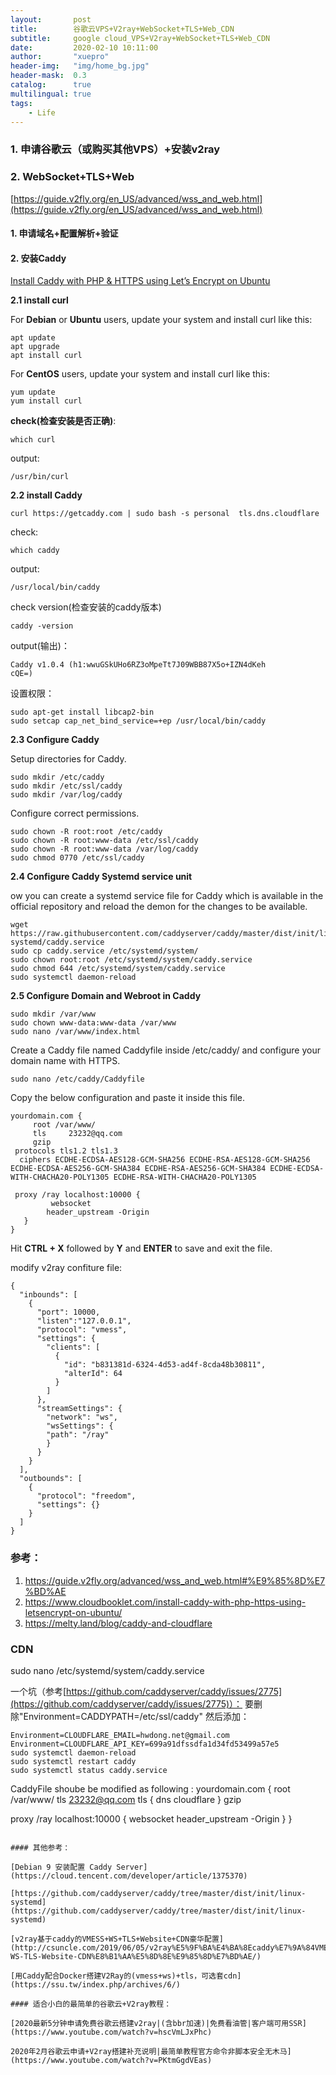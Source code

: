 ```yaml
---
layout:       post
title:        谷歌云VPS+V2ray+WebSocket+TLS+Web_CDN
subtitle:     google cloud_VPS+V2ray+WebSocket+TLS+Web_CDN
date:         2020-02-10 10:11:00
author:       "xuepro"
header-img:   "img/home_bg.jpg"
header-mask:  0.3
catalog:      true
multilingual: true
tags:
    - Life     
---   
```


### 1. 申请谷歌云（或购买其他VPS）+安装v2ray

### 2. WebSocket+TLS+Web

[https://guide.v2fly.org/en_US/advanced/wss_and_web.html](https://guide.v2fly.org/en_US/advanced/wss_and_web.html)

#### 1. 申请域名+配置解析+验证

#### 2.  安装Caddy

[Install Caddy with PHP & HTTPS using Let’s Encrypt on Ubuntu](https://www.cloudbooklet.com/install-caddy-with-php-https-using-letsencrypt-on-ubuntu/)

**2.1 install curl**

  For **Debian** or **Ubuntu** users, update your system and install curl like this:
  ```
  apt update
  apt upgrade
  apt install curl
  ```
  For **CentOS** users, update your system and install curl like this:
  ```
  yum update
  yum install curl
```
**check(检查安装是否正确)**:
```
which curl
```

output:
```
/usr/bin/curl
```


**2.2  install Caddy**

```
curl https://getcaddy.com | sudo bash -s personal  tls.dns.cloudflare
```
check:
```
which caddy
```
output:
```
/usr/local/bin/caddy
```
check version(检查安装的caddy版本)
```
caddy -version
```
output(输出)：
```
Caddy v1.0.4 (h1:wwuGSkUHo6RZ3oMpeTt7J09WBB87X5o+IZN4dKeh
cQE=)
```
设置权限：

```
sudo apt-get install libcap2-bin
sudo setcap cap_net_bind_service=+ep /usr/local/bin/caddy
```

**2.3 Configure Caddy**

Setup directories for Caddy.
```
sudo mkdir /etc/caddy
sudo mkdir /etc/ssl/caddy 
sudo mkdir /var/log/caddy 
```
Configure correct permissions.
```
sudo chown -R root:root /etc/caddy
sudo chown -R root:www-data /etc/ssl/caddy
sudo chown -R root:www-data /var/log/caddy 
sudo chmod 0770 /etc/ssl/caddy
```
**2.4 Configure Caddy Systemd service unit**

ow you can create a systemd service file for Caddy which is available in the official repository and reload the demon for the changes to be available.

```
wget https://raw.githubusercontent.com/caddyserver/caddy/master/dist/init/linux-systemd/caddy.service
sudo cp caddy.service /etc/systemd/system/
sudo chown root:root /etc/systemd/system/caddy.service
sudo chmod 644 /etc/systemd/system/caddy.service
sudo systemctl daemon-reload
```

**2.5 Configure Domain and Webroot in Caddy**

```
sudo mkdir /var/www
sudo chown www-data:www-data /var/www
sudo nano /var/www/index.html
```

Create a Caddy file named Caddyfile inside /etc/caddy/ and configure your domain name with HTTPS.
```
sudo nano /etc/caddy/Caddyfile 
```

Copy the below configuration and paste it inside this file.
```
yourdomain.com {
     root /var/www/
     tls     23232@qq.com
     gzip
 protocols tls1.2 tls1.3
  ciphers ECDHE-ECDSA-AES128-GCM-SHA256 ECDHE-RSA-AES128-GCM-SHA256 ECDHE-ECDSA-AES256-GCM-SHA384 ECDHE-RSA-AES256-GCM-SHA384 ECDHE-ECDSA-WITH-CHACHA20-POLY1305 ECDHE-RSA-WITH-CHACHA20-POLY1305 

 proxy /ray localhost:10000 {
         websocket
        header_upstream -Origin
   }
} 
```

Hit **CTRL + X** followed by **Y** and **ENTER** to save and exit the file.

modify v2ray confiture file:

```
{
  "inbounds": [
    {
      "port": 10000,
      "listen":"127.0.0.1",
      "protocol": "vmess",
      "settings": {
        "clients": [
          {
            "id": "b831381d-6324-4d53-ad4f-8cda48b30811",
            "alterId": 64
          }
        ]
      },
      "streamSettings": {
        "network": "ws",
        "wsSettings": {
        "path": "/ray"
        }
      }
    }
  ],
  "outbounds": [
    {
      "protocol": "freedom",
      "settings": {}
    }
  ]
}

```

### 参考：
1. https://guide.v2fly.org/advanced/wss_and_web.html#%E9%85%8D%E7%BD%AE
2. https://www.cloudbooklet.com/install-caddy-with-php-https-using-letsencrypt-on-ubuntu/
3. https://melty.land/blog/caddy-and-cloudflare

### CDN 
sudo nano /etc/systemd/system/caddy.service

一个坑（参考[https://github.com/caddyserver/caddy/issues/2775](https://github.com/caddyserver/caddy/issues/2775)）： 要删除"Environment=CADDYPATH=/etc/ssl/caddy"
然后添加：
```
Environment=CLOUDFLARE_EMAIL=hwdong.net@gmail.com
Environment=CLOUDFLARE_API_KEY=699a91dfssdfa1d34fd53499a57e5
sudo systemctl daemon-reload
sudo systemctl restart caddy
sudo systemctl status caddy.service
```
CaddyFile shoube be modified as following :
yourdomain.com {
     root /var/www/
     tls     23232@qq.com
      tls {
        dns cloudflare
     }
     gzip 

 proxy /ray localhost:10000 {
         websocket
        header_upstream -Origin
   }
} 
```

#### 其他参考：

[Debian 9 安装配置 Caddy Server](https://cloud.tencent.com/developer/article/1375370)

[https://github.com/caddyserver/caddy/tree/master/dist/init/linux-systemd](https://github.com/caddyserver/caddy/tree/master/dist/init/linux-systemd)

[v2ray基于caddy的VMESS+WS+TLS+Website+CDN豪华配置](http://csuncle.com/2019/06/05/v2ray%E5%9F%BA%E4%BA%8Ecaddy%E7%9A%84VMESS-WS-TLS-Website-CDN%E8%B1%AA%E5%8D%8E%E9%85%8D%E7%BD%AE/)

[用Caddy配合Docker搭建V2Ray的(vmess+ws)+tls，可选套cdn](https://ssu.tw/index.php/archives/6/)

#### 适合小白的最简单的谷歌云+V2ray教程：

[2020最新5分钟申请免费谷歌云搭建v2ray|(含bbr加速)|免费看油管|客户端可用SSR](https://www.youtube.com/watch?v=hscVmLJxPhc)

2020年2月谷歌云申请+V2ray搭建补充说明|最简单教程官方命令非脚本安全无木马](https://www.youtube.com/watch?v=PKtmGgdVEas)
